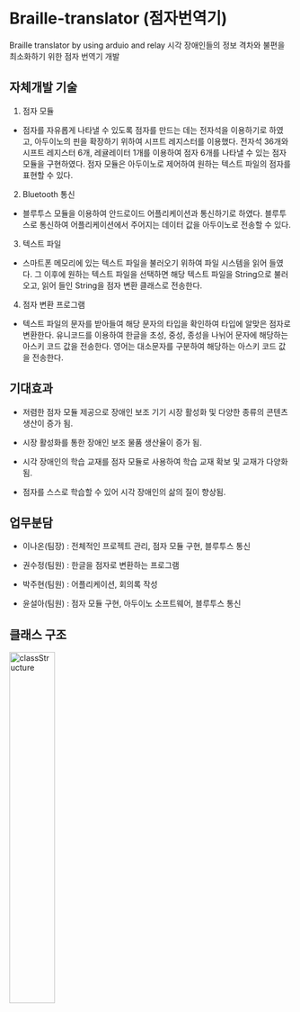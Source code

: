 # Braille-translator (점자번역기)
Braille translator by using arduio and relay
시각 장애인들의 정보 격차와 불편을 최소화하기 위한 점자 번역기 개발


## 자체개발 기술

1) 점자 모듈
 - 점자를 자유롭게 나타낼 수 있도록 점자를 만드는 데는 전자석을 이용하기로 하였고, 아두이노의 핀을 확장하기 위하여 시프트 레지스터를 이용했다. 전자석 36개와 시프트 레지스터 6개, 레귤레이터 1개를 이용하여 점자 6개를 나타낼 수 있는 점자 모듈을 구현하였다. 점자 모듈은 아두이노로 제어하여 원하는 텍스트 파일의 점자를 표현할 수 있다.


2) Bluetooth 통신
 - 블루투스 모듈을 이용하여 안드로이드 어플리케이션과 통신하기로 하였다. 블루투스로 통신하여 어플리케이션에서 주어지는 데이터 값을 아두이노로 전송할 수 있다.


3) 텍스트 파일
 - 스마트폰 메모리에 있는 텍스트 파일을 불러오기 위하여 파일 시스템을 읽어 들였다. 그 이후에 원하는 텍스트 파일을 선택하면 해당 텍스트 파일을 String으로 불러오고, 읽어 들인 String을 점자 변환 클래스로 전송한다.
  
  
4) 점자 변환 프로그램
- 텍스트 파일의 문자를 받아들여 해당 문자의 타입을 확인하여 타입에 알맞은 점자로 변환한다. 유니코드를 이용하여 한글을 초성, 중성, 종성을 나뉘어 문자에 해당하는 아스키 코드 값을 전송한다. 영어는 대소문자를 구분하여 해당하는 아스키 코드 값을 전송한다.


## 기대효과 

 - 저렴한 점자 모듈 제공으로 장애인 보조 기기 시장 활성화 및 다양한 종류의 콘텐츠 생산이 증가 됨.
  
 - 시장 활성화를 통한 장애인 보조 물품 생산율이 증가 됨.
  
 - 시각 장애인의 학습 교재를 점자 모듈로 사용하여 학습 교재 확보 및 교재가 다양화 됨.
  
 - 점자를 스스로 학습할 수 있어 시각 장애인의 삶의 질이 향상됨.
  

## 업무분담

 - 이나온(팀장)
    : 전체적인 프로젝트 관리, 점자 모듈 구현, 블루투스 통신
    
 - 권수정(팀원)
    : 한글을 점자로 변환하는 프로그램
    
 - 박주현(팀원)
    : 어플리케이션, 회의록 작성
    
 - 윤설아(팀원)
    : 점자 모듈 구현, 아두이노 소프트웨어, 블루투스 통신
    
## 클래스 구조
   
<img src="https://user-images.githubusercontent.com/42129707/114408239-2d500600-9be4-11eb-8c67-ccee9590a847.png" width="40%" height="40%" alt="classStructure"></img>

